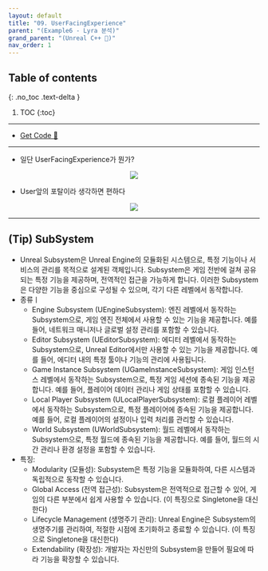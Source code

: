 ```yaml
---
layout: default
title: "09. UserFacingExperience"
parent: "(Example6 - Lyra 분석)"
grand_parent: "(Unreal C++ 🚀)"
nav_order: 1
---
```


## Table of contents
{: .no_toc .text-delta }

1. TOC
{:toc}

---

* [Get Code 🌟](https://github.com/Arthur880708/LyraClone/tree/2)

---

* 일단 UserFacingExperience가 뭔가?

<p align="center">
  <img src="https://taehyungs-programming-blog.github.io/blog/assets/images/unreal/unreal_cpp_6/ucpp6-9-2.png"/>
</p>

* User앞의 포탈이라 생각하면 편하다

<p align="center">
  <img src="https://taehyungs-programming-blog.github.io/blog/assets/images/unreal/unreal_cpp_6/ucpp6-9-1.png"/>
</p>

---

## (Tip) SubSystem

* Unreal Subsystem은 Unreal Engine의 모듈화된 시스템으로, 특정 기능이나 서비스의 관리를 목적으로 설계된 객체입니다. Subsystem은 게임 전반에 걸쳐 공유되는 특정 기능을 제공하며, 전역적인 접근을 가능하게 합니다. 이러한 Subsystem은 다양한 기능을 중심으로 구성될 수 있으며, 각기 다른 레벨에서 동작합니다.
* 종류ㅣ
  * Engine Subsystem (UEngineSubsystem): 엔진 레벨에서 동작하는 Subsystem으로, 게임 엔진 전체에서 사용할 수 있는 기능을 제공합니다. 예를 들어, 네트워크 매니저나 글로벌 설정 관리를 포함할 수 있습니다.
  * Editor Subsystem (UEditorSubsystem): 에디터 레벨에서 동작하는 Subsystem으로, Unreal Editor에서만 사용할 수 있는 기능을 제공합니다. 예를 들어, 에디터 내의 특정 툴이나 기능의 관리에 사용됩니다.
  * Game Instance Subsystem (UGameInstanceSubsystem): 게임 인스턴스 레벨에서 동작하는 Subsystem으로, 특정 게임 세션에 종속된 기능을 제공합니다. 예를 들어, 플레이어 데이터 관리나 게임 상태를 포함할 수 있습니다.
  * Local Player Subsystem (ULocalPlayerSubsystem): 로컬 플레이어 레벨에서 동작하는 Subsystem으로, 특정 플레이어에 종속된 기능을 제공합니다. 예를 들어, 로컬 플레이어의 설정이나 입력 처리를 관리할 수 있습니다.
  * World Subsystem (UWorldSubsystem): 월드 레벨에서 동작하는 Subsystem으로, 특정 월드에 종속된 기능을 제공합니다. 예를 들어, 월드의 시간 관리나 환경 설정을 포함할 수 있습니다.
* 특징:
  * Modularity (모듈성): Subsystem은 특정 기능을 모듈화하여, 다른 시스템과 독립적으로 동작할 수 있습니다.
  * Global Access (전역 접근성): Subsystem은 전역적으로 접근할 수 있어, 게임의 다른 부분에서 쉽게 사용할 수 있습니다. (이 특징으로 Singletone을 대신한다)
  * Lifecycle Management (생명주기 관리): Unreal Engine은 Subsystem의 생명주기를 관리하여, 적절한 시점에 초기화하고 종료할 수 있습니다. (이 특징으로 Singletone을 대신한다)
  * Extendability (확장성): 개발자는 자신만의 Subsystem을 만들어 필요에 따라 기능을 확장할 수 있습니다.
